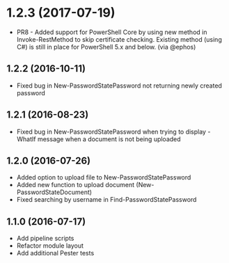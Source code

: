 # 1.2.3 (2017-07-19)
  * PR8 - Added support for PowerShell Core by using new method in Invoke-RestMethod to skip certificate checking.
    Existing method (using C#) is still in place for PowerShell 5.x and below. (via @ephos)

## 1.2.2 (2016-10-11)
  * Fixed bug in New-PasswordStatePassword not returning newly created password

## 1.2.1 (2016-08-23)
  * Fixed bug in New-PasswordStatePassword when trying to display -WhatIf message when a document is not being uploaded

## 1.2.0 (2016-07-26)
  * Added option to upload file to New-PasswordStatePassword
  * Added new function to upload document (New-PasswordStateDocument)
  * Fixed searching by username in Find-PasswordStatePassword

## 1.1.0 (2016-07-17)
  * Add pipeline scripts
  * Refactor module layout
  * Add additional Pester tests
